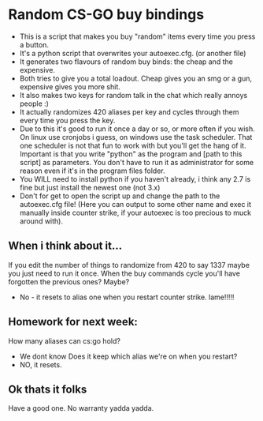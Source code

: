 # Random CS-GO buy bindings

* This is a script that makes you buy "random" items every time you press a button.
* It's a python script that overwrites your autoexec.cfg. (or another file)
* It generates two flavours of random buy binds: the cheap and the expensive.
* Both tries to give you a total loadout. Cheap gives you an smg or a gun, expensive gives you more shit.
* It also makes two keys for random talk in the chat which really annoys people :)
* It actually randomizes 420 aliases per key and cycles through them every time you press the key.
* Due to this it's good to run it once a day or so, or more often if you wish. On linux use cronjobs i guess, on windows use the task scheduler. That one scheduler is not that fun to work with but you'll get the hang of it. Important is that you write "python" as the program and [path to this script] as parameters. You don't have to run it as administrator for some reason even if it's in the program files folder.
* You WILL need to install python if you haven't already, i think any 2.7 is fine but just install the newest one (not 3.x)
* Don't for get to open the script up and change the path to the autoexec.cfg file! (Here you can output to some other name and exec it manually inside counter strike, if your autoexec is too precious to muck around with).

## When i think about it...

If you edit the number of things to randomize from 420 to say 1337 maybe you just need to run it once. When the buy commands cycle you'll have forgotten the previous ones? Maybe?
* No - it resets to alias one when you restart counter strike. lame!!!!!

## Homework for next week:
How many aliases can cs:go hold?
* We dont know
Does it keep which alias we're on when you restart?
* NO, it resets.

## Ok thats it folks

Have a good one. No warranty yadda yadda.